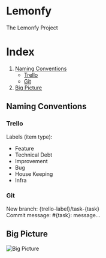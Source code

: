 # Lemonfy
The Lemonfy Project

# Index
1. [Naming Conventions](#naming-conventions)
    * [Trello](#trello)
    * [Git](#git)
2. [Big Picture](#big-picture)

## Naming Conventions
### Trello
Labels (item type):
  - Feature
  - Technical Debt
  - Improvement
  - Bug
  - House Keeping
  - Infra
### Git
New branch: {trello-label}<CamelCase>/task-{task}<number>
<br/>
Commit message: #{task}<number>: message...

## Big Picture
![Big Picture](https://github.com/MatheusBonavite/lemonfy/blob/houseKeeping/task-2/documentation/big_picture/big-picture.png)
